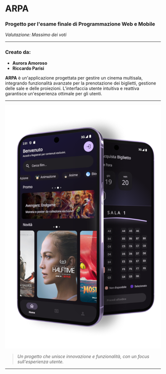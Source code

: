 # ARPA

### Progetto per l'esame finale di **Programmazione Web e Mobile**  
*Valutazione: Massimo dei voti*

---

### Creato da:
- **Aurora Amoroso**
- **Riccardo Parisi**

**ARPA** è un'applicazione progettata per gestire un cinema multisala, integrando funzionalità avanzate per la prenotazione dei biglietti, gestione delle sale e delle proiezioni. L'interfaccia utente intuitiva e reattiva garantisce un'esperienza ottimale per gli utenti.

---

![SHOWCASE](image.png)

> _Un progetto che unisce innovazione e funzionalità, con un focus sull'esperienza utente._

---
